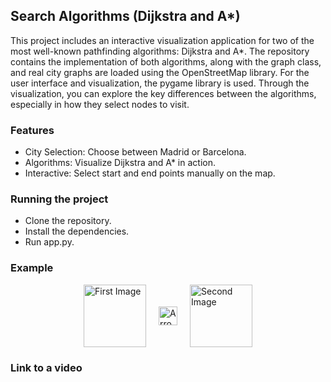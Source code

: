## Search Algorithms (Dijkstra and A*)

This project includes an interactive visualization application for two of the most well-known pathfinding algorithms: Dijkstra and A*. The repository contains the implementation of both algorithms, along with the graph class, and real city graphs are loaded using the OpenStreetMap library. For the user interface and visualization, the pygame library is used. Through the visualization, you can explore the key differences between the algorithms, especially in how they select nodes to visit.

### Features
- City Selection: Choose between Madrid or Barcelona.
- Algorithms: Visualize Dijkstra and A* in action.
- Interactive: Select start and end points manually on the map.

### Running the project
- Clone the repository.
- Install the dependencies.
- Run app.py.

### Example

<div style="display: flex; align-items: center; justify-content: center;">
    <img src="https://github.com/user-attachments/assets/aa4601c7-1f1f-46f0-844e-14914c0426b2" alt="First Image" style="width: 100px; margin-right: 10px;">
    <img src="arrow_image_url" alt="Arrow Image" style="width: 30px; margin: 0 10px;">
    <img src="https://github.com/user-attachments/assets/74cc871e-782e-490a-b46a-50d1ba67115c" alt="Second Image" style="width: 100px; margin-left: 10px;">
</div>

### Link to a video
